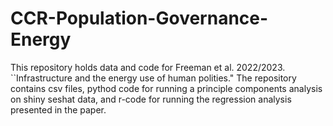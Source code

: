 # CCR-Population-Governance-Energy
This repository holds data and code for Freeman et al. 2022/2023. ``Infrastructure and the energy use of human polities." The repository contains csv files, pythod code for running a principle components analysis on shiny seshat data, and r-code for running the regression analysis presented in the paper.
